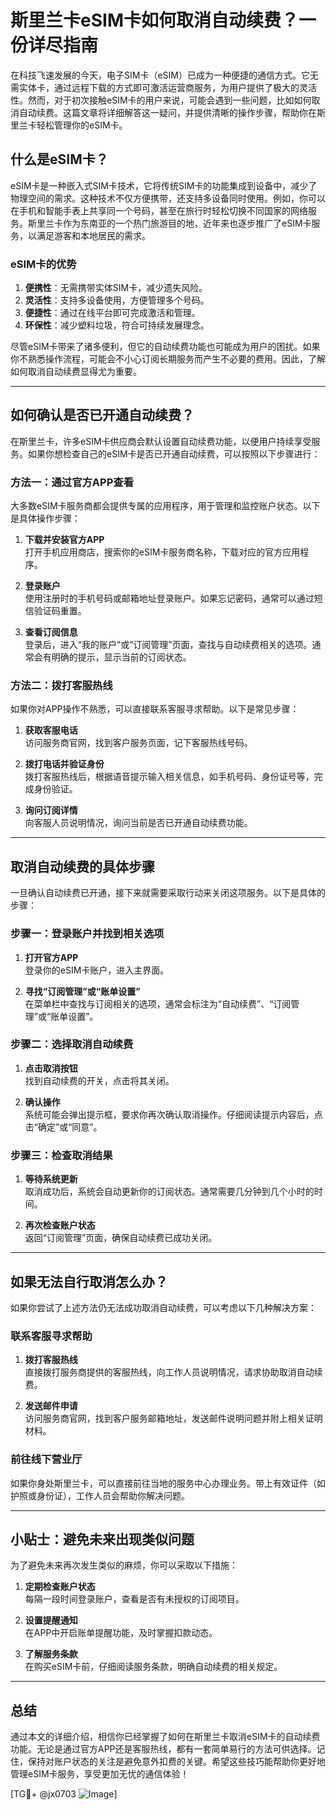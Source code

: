 # 斯里兰卡eSIM卡如何取消自动续费？一份详尽指南

在科技飞速发展的今天，电子SIM卡（eSIM）已成为一种便捷的通信方式。它无需实体卡，通过远程下载的方式即可激活运营商服务，为用户提供了极大的灵活性。然而，对于初次接触eSIM卡的用户来说，可能会遇到一些问题，比如如何取消自动续费。这篇文章将详细解答这一疑问，并提供清晰的操作步骤，帮助你在斯里兰卡轻松管理你的eSIM卡。

## 什么是eSIM卡？

eSIM卡是一种嵌入式SIM卡技术，它将传统SIM卡的功能集成到设备中，减少了物理空间的需求。这种技术不仅方便携带，还支持多设备同时使用。例如，你可以在手机和智能手表上共享同一个号码，甚至在旅行时轻松切换不同国家的网络服务。斯里兰卡作为东南亚的一个热门旅游目的地，近年来也逐步推广了eSIM卡服务，以满足游客和本地居民的需求。

### eSIM卡的优势

1. **便携性**：无需携带实体SIM卡，减少遗失风险。
2. **灵活性**：支持多设备使用，方便管理多个号码。
3. **便捷性**：通过在线平台即可完成激活和管理。
4. **环保性**：减少塑料垃圾，符合可持续发展理念。

尽管eSIM卡带来了诸多便利，但它的自动续费功能也可能成为用户的困扰。如果你不熟悉操作流程，可能会不小心订阅长期服务而产生不必要的费用。因此，了解如何取消自动续费显得尤为重要。

---

## 如何确认是否已开通自动续费？

在斯里兰卡，许多eSIM卡供应商会默认设置自动续费功能，以便用户持续享受服务。如果你想检查自己的eSIM卡是否已开通自动续费，可以按照以下步骤进行：

### 方法一：通过官方APP查看

大多数eSIM卡服务商都会提供专属的应用程序，用于管理和监控账户状态。以下是具体操作步骤：

1. **下载并安装官方APP**  
   打开手机应用商店，搜索你的eSIM卡服务商名称，下载对应的官方应用程序。

2. **登录账户**  
   使用注册时的手机号码或邮箱地址登录账户。如果忘记密码，通常可以通过短信验证码重置。

3. **查看订阅信息**  
   登录后，进入“我的账户”或“订阅管理”页面，查找与自动续费相关的选项。通常会有明确的提示，显示当前的订阅状态。

### 方法二：拨打客服热线

如果你对APP操作不熟悉，可以直接联系客服寻求帮助。以下是常见步骤：

1. **获取客服电话**  
   访问服务商官网，找到客户服务页面，记下客服热线号码。

2. **拨打电话并验证身份**  
   拨打客服热线后，根据语音提示输入相关信息，如手机号码、身份证号等，完成身份验证。

3. **询问订阅详情**  
   向客服人员说明情况，询问当前是否已开通自动续费功能。

---

## 取消自动续费的具体步骤

一旦确认自动续费已开通，接下来就需要采取行动来关闭这项服务。以下是具体的步骤：

### 步骤一：登录账户并找到相关选项

1. **打开官方APP**  
   登录你的eSIM卡账户，进入主界面。

2. **寻找“订阅管理”或“账单设置”**  
   在菜单栏中查找与订阅相关的选项，通常会标注为“自动续费”、“订阅管理”或“账单设置”。

### 步骤二：选择取消自动续费

1. **点击取消按钮**  
   找到自动续费的开关，点击将其关闭。

2. **确认操作**  
   系统可能会弹出提示框，要求你再次确认取消操作。仔细阅读提示内容后，点击“确定”或“同意”。

### 步骤三：检查取消结果

1. **等待系统更新**  
   取消成功后，系统会自动更新你的订阅状态。通常需要几分钟到几个小时的时间。

2. **再次检查账户状态**  
   返回“订阅管理”页面，确保自动续费已成功关闭。

---

## 如果无法自行取消怎么办？

如果你尝试了上述方法仍无法成功取消自动续费，可以考虑以下几种解决方案：

### 联系客服寻求帮助

1. **拨打客服热线**  
   直接拨打服务商提供的客服热线，向工作人员说明情况，请求协助取消自动续费。

2. **发送邮件申请**  
   访问服务商官网，找到客户服务邮箱地址，发送邮件说明问题并附上相关证明材料。

### 前往线下营业厅

如果你身处斯里兰卡，可以直接前往当地的服务中心办理业务。带上有效证件（如护照或身份证），工作人员会帮助你解决问题。

---

## 小贴士：避免未来出现类似问题

为了避免未来再次发生类似的麻烦，你可以采取以下措施：

1. **定期检查账户状态**  
   每隔一段时间登录账户，查看是否有未授权的订阅项目。

2. **设置提醒通知**  
   在APP中开启账单提醒功能，及时掌握扣款动态。

3. **了解服务条款**  
   在购买eSIM卡前，仔细阅读服务条款，明确自动续费的相关规定。

---

## 总结

通过本文的详细介绍，相信你已经掌握了如何在斯里兰卡取消eSIM卡的自动续费功能。无论是通过官方APP还是客服热线，都有一套简单易行的方法可供选择。记住，保持对账户状态的关注是避免意外扣费的关键。希望这些技巧能帮助你更好地管理eSIM卡服务，享受更加无忧的通信体验！

[TG💪+ @jx0703 ![Image](https://github.com/user-attachments/assets/dbca1d08-cadb-493c-b0ec-ad6f7a83f270)]